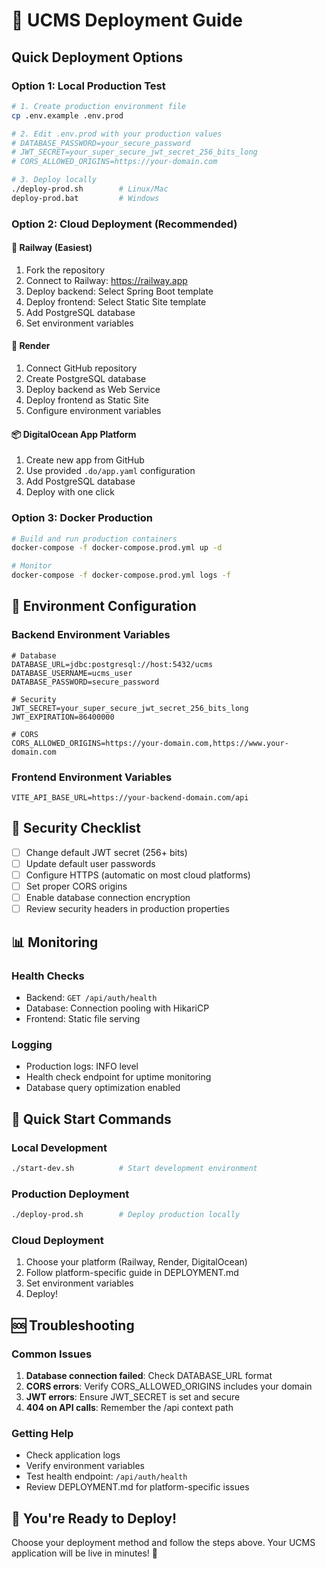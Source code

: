 # 🚀 UCMS Deployment Guide

## Quick Deployment Options

### Option 1: Local Production Test
```bash
# 1. Create production environment file
cp .env.example .env.prod

# 2. Edit .env.prod with your production values
# DATABASE_PASSWORD=your_secure_password
# JWT_SECRET=your_super_secure_jwt_secret_256_bits_long
# CORS_ALLOWED_ORIGINS=https://your-domain.com

# 3. Deploy locally
./deploy-prod.sh        # Linux/Mac
deploy-prod.bat         # Windows
```

### Option 2: Cloud Deployment (Recommended)

#### 🚅 Railway (Easiest)
1. Fork the repository
2. Connect to Railway: https://railway.app
3. Deploy backend: Select Spring Boot template
4. Deploy frontend: Select Static Site template
5. Add PostgreSQL database
6. Set environment variables

#### 🎨 Render
1. Connect GitHub repository
2. Create PostgreSQL database
3. Deploy backend as Web Service
4. Deploy frontend as Static Site
5. Configure environment variables

#### 📦 DigitalOcean App Platform
1. Create new app from GitHub
2. Use provided `.do/app.yaml` configuration
3. Add PostgreSQL database
4. Deploy with one click

### Option 3: Docker Production
```bash
# Build and run production containers
docker-compose -f docker-compose.prod.yml up -d

# Monitor
docker-compose -f docker-compose.prod.yml logs -f
```

## 🔧 Environment Configuration

### Backend Environment Variables
```env
# Database
DATABASE_URL=jdbc:postgresql://host:5432/ucms
DATABASE_USERNAME=ucms_user
DATABASE_PASSWORD=secure_password

# Security
JWT_SECRET=your_super_secure_jwt_secret_256_bits_long
JWT_EXPIRATION=86400000

# CORS
CORS_ALLOWED_ORIGINS=https://your-domain.com,https://www.your-domain.com
```

### Frontend Environment Variables
```env
VITE_API_BASE_URL=https://your-backend-domain.com/api
```

## 🔐 Security Checklist

- [ ] Change default JWT secret (256+ bits)
- [ ] Update default user passwords
- [ ] Configure HTTPS (automatic on most cloud platforms)
- [ ] Set proper CORS origins
- [ ] Enable database connection encryption
- [ ] Review security headers in production properties

## 📊 Monitoring

### Health Checks
- Backend: `GET /api/auth/health`
- Database: Connection pooling with HikariCP
- Frontend: Static file serving

### Logging
- Production logs: INFO level
- Health check endpoint for uptime monitoring
- Database query optimization enabled

## 🎯 Quick Start Commands

### Local Development
```bash
./start-dev.sh          # Start development environment
```

### Production Deployment
```bash
./deploy-prod.sh        # Deploy production locally
```

### Cloud Deployment
1. Choose your platform (Railway, Render, DigitalOcean)
2. Follow platform-specific guide in DEPLOYMENT.md
3. Set environment variables
4. Deploy!

## 🆘 Troubleshooting

### Common Issues
1. **Database connection failed**: Check DATABASE_URL format
2. **CORS errors**: Verify CORS_ALLOWED_ORIGINS includes your domain
3. **JWT errors**: Ensure JWT_SECRET is set and secure
4. **404 on API calls**: Remember the /api context path

### Getting Help
- Check application logs
- Verify environment variables
- Test health endpoint: `/api/auth/health`
- Review DEPLOYMENT.md for platform-specific issues

## 🎉 You're Ready to Deploy!

Choose your deployment method and follow the steps above. Your UCMS application will be live in minutes! 🚀
